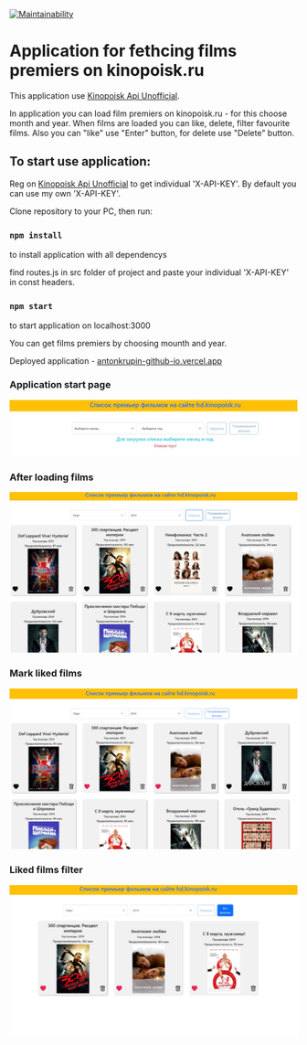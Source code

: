 [![Maintainability](https://api.codeclimate.com/v1/badges/3a6aaf6ecbae5678d3d1/maintainability)](https://codeclimate.com/github/antonkrupin/antonkrupin.github.io/maintainability)
# Application for fethcing films premiers on kinopoisk.ru

This application use [Kinopoisk Api Unofficial](https://kinopoiskapiunofficial.tech/).

In application you can load film premiers on kinopoisk.ru - for this choose month and year. When films are loaded you can like, delete, filter favourite films. Also you can "like" use "Enter" button, for delete use "Delete" button.

## To start use application:

Reg on [Kinopoisk Api Unofficial](https://kinopoiskapiunofficial.tech/) to get individual 'X-API-KEY'.
By default you can use my own 'X-API-KEY'.

Clone repository to your PC, then run: 

### `npm install`

to install application with all dependencys

find routes.js in src folder of project and paste your individual 'X-API-KEY' in const headers.

### `npm start`

to start application on localhost:3000

You can get films premiers by choosing mounth and year.

Deployed application - [antonkrupin-github-io.vercel.app](https://antonkrupin-github-io.vercel.app/)

### Application start page
![Application start page](https://github.com/antonkrupin/antonkrupin.github.io/raw/master/screenshots/1.jpg)
### After loading films
![After loading films](https://github.com/antonkrupin/antonkrupin.github.io/raw/master/screenshots/2.jpg)
### Mark liked films
![Mark liked films](https://github.com/antonkrupin/antonkrupin.github.io/raw/master/screenshots/3.jpg)
### Liked films filter
![Liked films filter](https://github.com/antonkrupin/antonkrupin.github.io/raw/master/screenshots/4.jpg)
